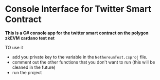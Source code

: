 # Console Interface for Twitter Smart Contract

**This is a C# console app for the twitter smart contract on the polygon zkEVM cardano test net**

TO use it 
- add you private key to the variable in the ```NethereumTest.csproj``` file.
- comment out the other functions that you don't want to run (this will be cleaned in the future)
- run the project
